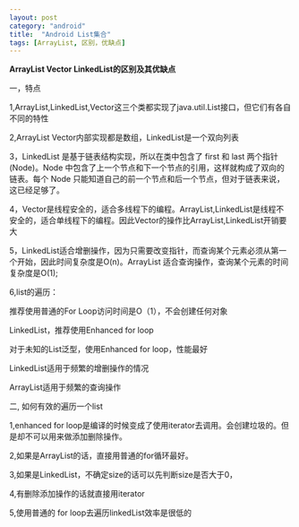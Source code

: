 ```yaml
---
layout: post
category: "android"
title:  "Android List集合"
tags: [ArrayList, 区别，优缺点]
---
```

**ArrayList Vector LinkedList的区别及其优缺点**

一，特点

1,ArrayList,LinkedList,Vector这三个类都实现了java.util.List接口，但它们有各自不同的特性

2,ArrayList Vector内部实现都是数组，LinkedList是一个双向列表

3，LinkedList 是基于链表结构实现，所以在类中包含了 first 和 last 两个指针(Node)。Node 中包含了上一个节点和下一个节点的引用，这样就构成了双向的链表。每个 Node 只能知道自己的前一个节点和后一个节点，但对于链表来说，这已经足够了。

4，Vector是线程安全的，适合多线程下的编程。ArrayList,LinkedList是线程不安全的，适合单线程下的编程。因此Vector的操作比ArrayList,LinkedList开销要大

5，LinkedList适合增删操作，因为只需要改变指针，而查询某个元素必须从第一个开始，因此时间复杂度是O(n)。ArrayList 适合查询操作，查询某个元素的时间复杂度是O(1);

6,list的遍历：

推荐使用普通的For Loop访问时间是O（1），不会创建任何对象

LinkedList，推荐使用Enhanced for loop

对于未知的List泛型，使用Enhanced for loop，性能最好

LinkedList适用于频繁的增删操作的情况

ArrayList适用于频繁的查询操作

二, 如何有效的遍历一个list

1,enhanced for loop是编译的时候变成了使用iterator去调用。会创建垃圾的。但是却不可以用来做添加删除操作。

2,如果是ArrayList的话，直接用普通的for循环最好。

3,如果是LinkedList，不确定size的话可以先判断size是否大于0，

4,有删除添加操作的话就直接用iterator

5,使用普通的 for loop去遍历linkedList效率是很低的

